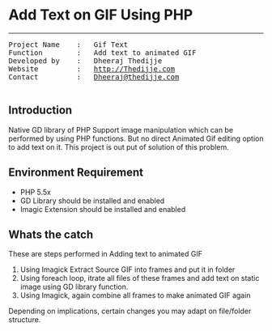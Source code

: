 <h1>Add Text on GIF Using PHP</h1>
<hr>
<pre>
Project Name    :   Gif Text
Function        :   Add text to animated GIF
Developed by    :   Dheeraj Thedijje
Website         :   <a href="http://Thedijje.com">http://Thedijje.com</a>
Contact         :   <a href="mailto:dheeraj@thedijje.com">Dheeraj@thedijje.com</a>

</pre>
<h2>Introduction</h2>
<p>Native GD library of PHP Support image manipulation which can be performed by using PHP functions. But no direct Animated Gif editing option to add text on it. This project is out put of solution of this problem.

<h2>Environment Requirement</h2>
<ul>
    <li>PHP 5.5x</li>
    <li>GD Library should be installed and enabled</li>
    <li>Imagic Extension should be installed and enabled</li>
</ul>

<h2>Whats the catch</h2>
<p>These are steps performed in Adding text to animated GIF </p>
<ol>
    <li>Using Imagick Extract Source GIF into frames and put it in folder</li>
    <li>Using foreach loop, itrate all files of these frames and add text on static image using GD library function.</li>
    <li>Using Imagick, again combine all frames to make animated GIF again</li>
</ol>

<p>Depending on implications, certain changes you may adapt on file/folder structure.